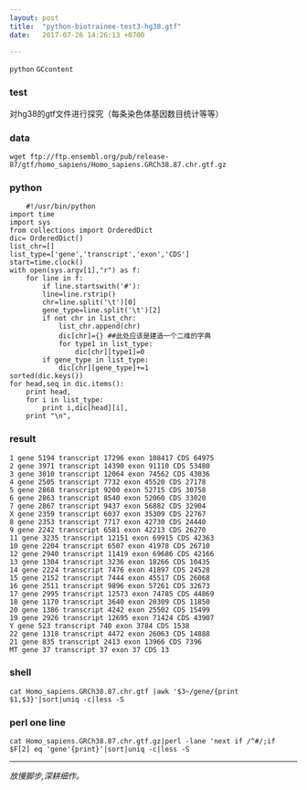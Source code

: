 ```yaml
---
layout: post  
title:  "python-biotrainee-test3-hg38.gtf"  
date:   2017-07-26 14:26:13 +0700  

---
```

`python` `GCcontent`

### test
对hg38的gtf文件进行探究（每条染色体基因数目统计等等）

### data
    wget ftp://ftp.ensembl.org/pub/release-87/gtf/homo_sapiens/Homo_sapiens.GRCh38.87.chr.gtf.gz

### python
    	#!/usr/bin/python
	import time
	import sys
	from collections import OrderedDict
	dic= OrderedDict()
	list_chr=[]
	list_type=['gene','transcript','exon','CDS']
	start=time.clock()
	with open(sys.argv[1],"r") as f:
		for line in f:
			if line.startswith('#'):
			line=line.rstrip()
			chr=line.split('\t')[0]
			gene_type=line.split('\t')[2]
			if not chr in list_chr:
				list_chr.append(chr)
				dic[chr]={} ##此处应该是建造一个二维的字典
				for type1 in list_type:
					dic[chr][type1]=0
			if gene_type in list_type:
				dic[chr][gene_type]+=1
	sorted(dic.keys())
	for head,seq in dic.items():
		print head,
		for i in list_type:
			print i,dic[head][i],
		print "\n",

### result
    1 gene 5194 transcript 17296 exon 108417 CDS 64975
	2 gene 3971 transcript 14390 exon 91110 CDS 53480
	3 gene 3010 transcript 12064 exon 74562 CDS 43036
	4 gene 2505 transcript 7732 exon 45520 CDS 27178
	5 gene 2868 transcript 9200 exon 52715 CDS 30758
	6 gene 2863 transcript 8540 exon 52060 CDS 33020
	7 gene 2867 transcript 9437 exon 56882 CDS 32904
	X gene 2359 transcript 6037 exon 35309 CDS 22767
	8 gene 2353 transcript 7717 exon 42730 CDS 24440
	9 gene 2242 transcript 6581 exon 42213 CDS 26270
	11 gene 3235 transcript 12151 exon 69915 CDS 42363
	10 gene 2204 transcript 6507 exon 41978 CDS 26710
	12 gene 2940 transcript 11419 exon 69686 CDS 42166
	13 gene 1304 transcript 3236 exon 18266 CDS 10435
	14 gene 2224 transcript 7476 exon 41897 CDS 24528
	15 gene 2152 transcript 7444 exon 45517 CDS 26068
	16 gene 2511 transcript 9896 exon 57261 CDS 32673
	17 gene 2995 transcript 12573 exon 74785 CDS 44869
	18 gene 1170 transcript 3640 exon 20309 CDS 11850
	20 gene 1386 transcript 4242 exon 25502 CDS 15499
	19 gene 2926 transcript 12695 exon 71424 CDS 43907
	Y gene 523 transcript 740 exon 3784 CDS 1538
	22 gene 1318 transcript 4472 exon 26063 CDS 14888
	21 gene 835 transcript 2413 exon 13966 CDS 7396
	MT gene 37 transcript 37 exon 37 CDS 13


### shell
    cat Homo_sapiens.GRCh38.87.chr.gtf |awk '$3~/gene/{print $1,$3}'|sort|uniq -c|less -S
### perl one line
    cat Homo_sapiens.GRCh38.87.chr.gtf.gz|perl -lane 'next if /^#/;if $F[2] eq 'gene'{print}'|sort|uniq -c|less -S

---------
*放慢脚步,深耕细作。*
